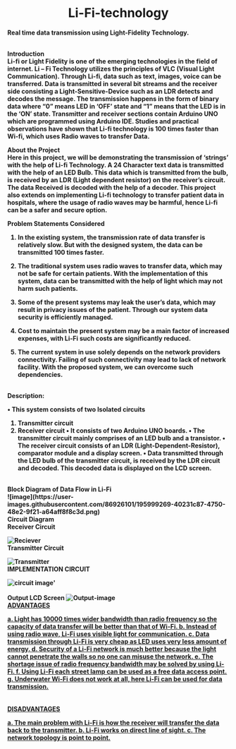 <div id="top"></div>

<h1 align="center"><strong> Li-Fi-technology</h1>



<!-- ABOUT THE PROJECT -->


Real time data transmission using Light-Fidelity Technology.
<br><br>
 
 <strong>Introduction
 <br>
 Li-fi or Light Fidelity is one of the emerging technologies in the field of internet. Li – Fi Technology utilizes the principles of VLC (Visual Light Communication). Through Li-fi, data such as text, images, voice can be transferred. Data is transmitted in several bit streams and the receiver side consisting a Light-Sensitive-Device such as an LDR detects and decodes the message. The transmission happens in the form of binary data where “0” means LED in ‘OFF’ state and “1” means that the LED is in the ‘ON’ state. Transmitter and receiver sections contain Arduino UNO which are programmed using Arduino IDE. Studies and practical observations have shown that Li-fi technology is 100 times faster than Wi-fi, which uses Radio waves to transfer Data. 
 <br>
 
<strong>About the Project
 <br>
Here in this project, we will be demonstrating the transmission of ‘strings’ with the help of Li-fi Technology. A 24 Character text data is transmitted with the help of an LED Bulb. This data which is transmitted from the bulb, is received by an LDR (Light dependent resistor) on the receiver’s circuit. The data Received is decoded with the help of a decoder. This project also extends on implementing Li-fi technology to transfer patient data in hospitals, where the usage of radio waves may be harmful, hence Li-fi can be a safer and secure option.
 <br>
 
<strong>Problem Statements Considered
<br>
1)	In the existing system, the transmission rate of data transfer is relatively slow. But with the designed system, the data can be transmitted 100 times faster. 
 
2)	The traditional system uses radio waves to transfer data, which may not be safe for certain patients. With the implementation of this system, data can be transmitted with the help of light which may not harm such patients.

3)	Some of the present systems may leak the user’s data, which may result in privacy issues of the patient. Through our system data security is efficiently managed.

4)	Cost to maintain the present system may be a main factor of increased expenses, with Li-Fi such costs are significantly reduced.

5)	The current system in use solely depends on the network providers connectivity. Failing of such connectivity may lead to lack of network facility. With the proposed system, we can overcome such dependencies.
<br>
<strong>Description:

•	This system consists of two Isolated circuits
1)	Transmitter circuit
2)	Receiver circuit
•	It consists of two Arduino UNO boards.
•	The transmitter circuit mainly comprises of an LED bulb and a transistor.
•	The receiver circuit consists of an LDR (Light-Dependent-Resistor), comparator module and a display screen.
•	Data transmitted through the LED bulb of the transmitter circuit, is received by the LDR circuit and decoded. This decoded data is displayed on the LCD screen.
<br>
<strong>Block Diagram of Data Flow in Li-Fi
<br>
![image](https://user-images.githubusercontent.com/86926101/195999269-40231c87-4750-48e2-9f21-a64aff8f8c3d.png)
<br>
<strong>Circuit Diagram
<br>
<strong>Receiver Circuit

![Reciever](https://user-images.githubusercontent.com/86926101/195999775-8b3e554d-1543-4817-9275-19a2dcdb6cdc.jpeg)
<br>
<strong>Transmitter Circuit

![Transmitter](https://user-images.githubusercontent.com/86926101/195999800-1bc864ba-fcad-49e3-bfac-bde3ff595378.jpeg)
<br>
<strong>IMPLEMENTATION CIRCUIT

![circuit image'](https://user-images.githubusercontent.com/86926101/195999642-f4a13ca7-6fe8-47f6-9191-3ee629285af0.jpeg)
<br><br>
 Output LCD Screen
![Output-image](https://user-images.githubusercontent.com/86926101/195999818-dede206e-f72d-4701-b4ab-7c18d735474e.png)
<br>
<u><strong>ADVANTAGES<u> 

a. Light has 10000 times wider bandwidth than radio frequency so the capacity of data transfer will be better than that of Wi-Fi. 
b. Instead of using radio wave, Li-Fi uses visible light for communication. 
c. Data transmission through Li-Fi is very cheap as LED uses very less amount of energy.
 d. Security of a Li-Fi network is much better because the light cannot penetrate the walls so no one can misuse the network. 
e. The shortage issue of radio frequency bandwidth may be solved by using Li-Fi. 
f. Using Li-Fi each street lamp can be used as a free data access point. 
g. Underwater Wi-Fi does not work at all, here Li-Fi can be used for data transmission.
<br><br><br>
 <u><strong>DISADVANTAGES</u>

a. The main problem with Li-Fi is how the receiver will transfer the data back to the transmitter.
 b. Li-Fi works on direct line of sight. 
c. The network topology is point to point. 



